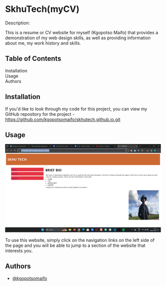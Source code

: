 
# SkhuTech(myCV)

Description:

This is a resume or CV website for myself (Kgopotso Maifo) that provides a demonstration of my web design skills, as well as providing information about me, my work history and skills.


## Table of Contents
Installation\
Usage\
Authors

## Installation
If you'd like to look through my code for this project, you can view my GitHub repository for the project - https://github.com/kgopotsomaifo/skhutech.github.io.git
## Usage

![Screenshot](https://github.com/kgopotsomaifo/level1T25_t2/blob/main/Screenshot%20(8).png)

To use this website, simply click on the navigation links on the left side of the page and you will be able to jump to a section of the website that interests you.


## Authors

- [@kgopotsomaifo](https://github.com/kgopotsomaifo)

